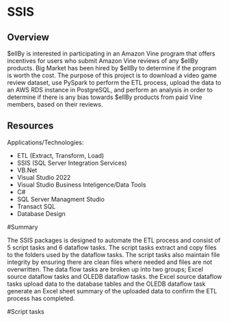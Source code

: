 # SSIS
## Overview
$ellBy is interested in participating in an Amazon Vine program that offers incentives for users who submit Amazon Vine reviews of any $ellBy products. Big Market has been hired by $ellBy to determine if the program is worth the cost. The purpose of this project is to download a video game review dataset, use PySpark to perform the ETL process, upload the data to an AWS RDS instance in PostgreSQL, and perform an analysis in order to determine if there is any bias towards $ellBy products from paid Vine members, based on their reviews.  
## Resources


Applications/Technologies:

-	ETL (Extract, Transform, Load)
-	SSIS (SQL Server Integration Services)
-	VB.Net
-	Visual Studio 2022
-	Visual Studio Business Inteligence/Data Tools
-	C#
-	SQL Server Managment Studio
-	Transact SQL
-	Database Design

#Summary

The SSIS packages is designed to automate the ETL process and consist of 5 script tasks and 6 dataflow tasks. The script tasks extract and copy files to the folders used by the dataflow tasks. The script tasks also maintain file integrity by ensuring there are clean files where needed and files are not overwritten. The data flow tasks are broken up into two groups; Excel source dataflow tasks and OLEDB dataflow tasks. the Excel source dataflow tasks upload data to the database tables and the OLEDB dataflow task generate an Excel sheet summary of the uploaded data to confirm the ETL process has completed.




#Script tasks

